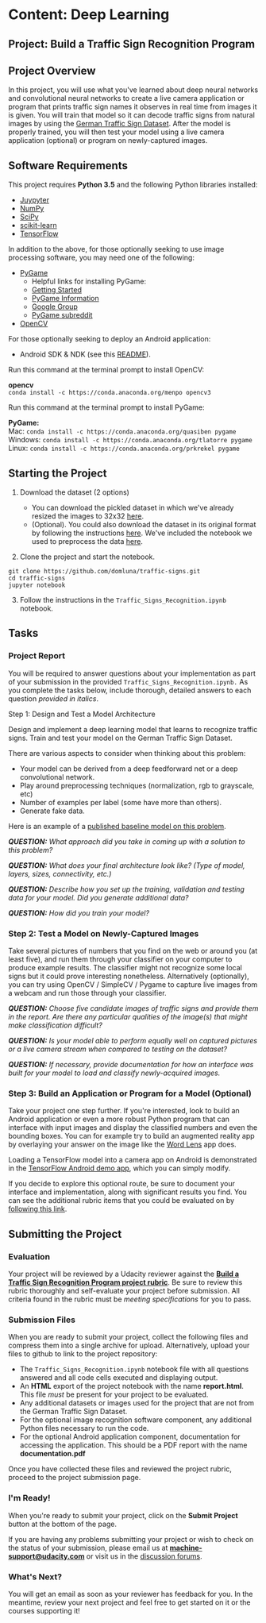# Content: Deep Learning
## Project: Build a Traffic Sign Recognition Program

## Project Overview

In this project, you will use what you've learned about deep neural networks and convolutional neural networks to create a live camera application or program that prints traffic sign names it observes in real time from images it is given. You will train that model so it can decode traffic signs from natural images by using the [German Traffic Sign Dataset](http://benchmark.ini.rub.de/?section=gtsrb&subsection=dataset). After the model is properly trained, you will then test your model using a live camera application (optional) or program on newly-captured images.

## Software Requirements

This project requires **Python 3.5** and the following Python libraries installed:

- [Juypyter](http://jupyter.org/)
- [NumPy](http://www.numpy.org/)
- [SciPy](https://www.scipy.org/)
- [scikit-learn](http://scikit-learn.org/)
- [TensorFlow](http://tensorflow.org)

In addition to the above, for those optionally seeking to use image processing software, you may need one of the following:
- [PyGame](http://pygame.org/)
   - Helpful links for installing PyGame:
   - [Getting Started](https://www.pygame.org/wiki/GettingStarted)
   - [PyGame Information](http://www.pygame.org/wiki/info)
   - [Google Group](https://groups.google.com/forum/#!forum/pygame-mirror-on-google-groups)
   - [PyGame subreddit](https://www.reddit.com/r/pygame/)
- [OpenCV](http://opencv.org/)

For those optionally seeking to deploy an Android application:
- Android SDK & NDK (see this [README](https://github.com/tensorflow/tensorflow/blob/master/tensorflow/examples/android/README.md)).

Run this command at the terminal prompt to install OpenCV:

**opencv**  
`conda install -c https://conda.anaconda.org/menpo opencv3`

Run this command at the terminal prompt to install PyGame:

**PyGame:**  
Mac:  `conda install -c https://conda.anaconda.org/quasiben pygame`
Windows: `conda install -c https://conda.anaconda.org/tlatorre pygame`
Linux:  `conda install -c https://conda.anaconda.org/prkrekel pygame`

## Starting the Project

1. Download the dataset (2 options)
    - You can download the pickled dataset in which we've already resized the images to 32x32 [here](https://drive.google.com/drive/folders/0B76KYRlYCyRzYjItVFU4aV91b2c).
    - (Optional). You could also download the dataset in its original format by following the instructions [here](http://benchmark.ini.rub.de/?section=gtsrb&subsection=dataset). We've included the notebook we used to preprocess the data [here](./Process-Traffic-Signs.ipynb).

2. Clone the project and start the notebook.

```
git clone https://github.com/domluna/traffic-signs.git
cd traffic-signs
jupyter notebook
```

3. Follow the instructions in the `Traffic_Signs_Recognition.ipynb` notebook.


## Tasks

### Project Report

You will be required to answer questions about your implementation as part of your submission in the provided `Traffic_Signs_Recognition.ipynb.` As you complete the tasks below, include thorough, detailed answers to each question *provided in italics*.

Step 1: Design and Test a Model Architecture

Design and implement a deep learning model that learns to recognize traffic signs. Train and test your model on the German Traffic Sign Dataset.

There are various aspects to consider when thinking about this problem:

- Your model can be derived from a deep feedforward net or a deep convolutional network.
- Play around preprocessing techniques (normalization, rgb to grayscale, etc)
- Number of examples per label (some have more than others).
- Generate fake data.

Here is an example of a [published baseline model on this problem](http://yann.lecun.com/exdb/publis/pdf/sermanet-ijcnn-11.pdf).

***QUESTION:*** _What approach did you take in coming up with a solution to this problem?_

***QUESTION:*** _What does your final architecture look like? (Type of model, layers, sizes, connectivity, etc.)_

***QUESTION:*** _Describe how you set up the training, validation and testing data for your model. Did you generate additional data?_

***QUESTION:*** _How did you train your model?_

### Step 2: Test a Model on Newly-Captured Images

Take several pictures of numbers that you find on the web or around you (at least five), and run them through your classifier on your computer to produce example results. The classifier might not recognize some local signs but it could prove interesting nonetheless. Alternatively (optionally), you can try using OpenCV / SimpleCV / Pygame to capture live images from a webcam and run those through your classifier.


***QUESTION:*** _Choose five candidate images of traffic signs and provide them in the report. Are there any particular qualities of the image(s) that might make classification difficult?_

***QUESTION:*** _Is your model able to perform equally well on captured pictures or a live camera stream when compared to testing on the dataset?_

***QUESTION:*** _If necessary, provide documentation for how an interface was built for your model to load and classify newly-acquired images._

### Step 3: Build an Application or Program for a Model (Optional)

Take your project one step further. If you're interested, look to build an Android application or even a more robust Python program that can interface with input images and display the classified numbers and even the bounding boxes. You can for example try to build an augmented reality app by overlaying your answer on the image like the [Word Lens](https://en.wikipedia.org/wiki/Word_Lens) app does.

Loading a TensorFlow model into a camera app on Android is demonstrated in the [TensorFlow Android demo app](https://github.com/tensorflow/tensorflow/tree/master/tensorflow/examples/android), which you can simply modify.

If you decide to explore this optional route, be sure to document your interface and implementation, along with significant results you find. You can see the additional rubric items that you could be evaluated on by [following this link](https://review.udacity.com/#!/rubrics/413/view).

## Submitting the Project

### Evaluation

Your project will be reviewed by a Udacity reviewer against the **<a href="https://review.udacity.com/#!/rubrics/413/view" target="_blank">Build a Traffic Sign Recognition Program project rubric</a>**. Be sure to review this rubric thoroughly and self-evaluate your project before submission. All criteria found in the rubric must be *meeting specifications* for you to pass.

### Submission Files

When you are ready to submit your project, collect the following files and compress them into a single archive for upload. Alternatively, upload your files to github to link to the project repository:

 - The `Traffic_Signs_Recognition.ipynb` notebook file with all questions answered and all code cells executed and displaying output.
 - An **HTML** export of the project notebook with the name **report.html**. This file *must* be present for your project to be evaluated.
 - Any additional datasets or images used for the project that are not from the German Traffic Sign Dataset.
 - For the optional image recognition software component, any additional Python files necessary to run the code.
 - For the optional Android application component, documentation for accessing the application. This should be a PDF report with the name **documentation.pdf**

Once you have collected these files and reviewed the project rubric, proceed to the project submission page.

### I'm Ready!

When you're ready to submit your project, click on the **Submit Project** button at the bottom of the page.

If you are having any problems submitting your project or wish to check on the status of your submission, please email us at **machine-support@udacity.com** or visit us in the <a href="http://discussions.udacity.com" target="_blank">discussion forums</a>.

### What's Next?

You will get an email as soon as your reviewer has feedback for you. In the meantime, review your next project and feel free to get started on it or the courses supporting it!
